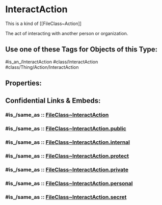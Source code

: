 ﻿---
excludes: 
extends: FileClass~Thing/FileClass~Action
fields: []
icon: link-2
limit: 9
mapWithTag: true
tagNames:
- class/InteractAction
- class/Thing/Action/InteractAction
- is_an_/InteractAction
- schema-org/InteractAction
tags:
- class/FileClass
- class/InteractAction
- '#is_an_/InteractAction'
- class/Thing/Action/InteractAction
version: 2.0
---

# InteractAction
This is a kind of [[FileClass~Action]]

The act of interacting with another person or organization.


## Use one of these Tags for Objects of this Type:

#is_an_/InteractAction
#class/InteractAction
#class/Thing/Action/InteractAction

## Properties:


## Confidential Links & Embeds: 

### #is_/same_as :: [FileClass~InteractAction](/_Standards/fileClass/FileClass~Thing/FileClass~Action/FileClass~InteractAction.md) 

### #is_/same_as :: [FileClass~InteractAction.public](/_public/fileClass/FileClass~Thing/FileClass~Action/FileClass~InteractAction.public.md) 

### #is_/same_as :: [FileClass~InteractAction.internal](/_internal/fileClass/FileClass~Thing/FileClass~Action/FileClass~InteractAction.internal.md) 

### #is_/same_as :: [FileClass~InteractAction.protect](/_protect/fileClass/FileClass~Thing/FileClass~Action/FileClass~InteractAction.protect.md) 

### #is_/same_as :: [FileClass~InteractAction.private](/_private/fileClass/FileClass~Thing/FileClass~Action/FileClass~InteractAction.private.md) 

### #is_/same_as :: [FileClass~InteractAction.personal](/_personal/fileClass/FileClass~Thing/FileClass~Action/FileClass~InteractAction.personal.md) 

### #is_/same_as :: [FileClass~InteractAction.secret](/_secret/fileClass/FileClass~Thing/FileClass~Action/FileClass~InteractAction.secret.md)

